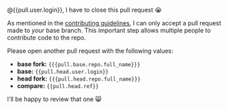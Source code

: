 @{{pull.user.login}}, I have to close this pull request :sob:

As mentioned in the [contributing guidelines](https://github.com/danthareja/contribute-to-open-source/blob/master/CONTRIBUTING.md#submit-a-pull-request), I can only accept a pull request made to *your* base branch. This important step allows multiple people to contribute code to the repo.

Please open another pull request with the following values:

* **base fork:** `{{{pull.base.repo.full_name}}}`
* **base:** `{{pull.head.user.login}}`
* **head fork:** `{{{pull.head.repo.full_name}}}`
* **compare:** `{{pull.head.ref}}`

I'll be happy to review that one :smile_cat:
